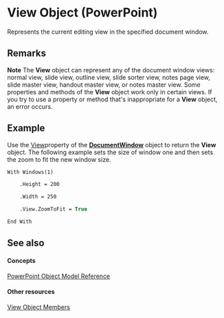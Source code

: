 
# View Object (PowerPoint)

Represents the current editing view in the specified document window.


## Remarks




 **Note**  The  **View** object can represent any of the document window views: normal view, slide view, outline view, slide sorter view, notes page view, slide master view, handout master view, or notes master view. Some properties and methods of the **View** object work only in certain views. If you try to use a property or method that's inappropriate for a **View** object, an error occurs.


## Example

Use the [View](6488ba10-744a-eb88-df8d-bf85e2f6711d.md)property of the  **[DocumentWindow](567c5e66-8d68-a868-4072-b5358cf69546.md)** object to return the **View** object. The following example sets the size of window one and then sets the zoom to fit the new window size.


```vb
With Windows(1)

    .Height = 200

    .Width = 250

    .View.ZoomToFit = True

End With
```


## See also


#### Concepts


[PowerPoint Object Model Reference](00acd64a-5896-0459-39af-98df2849849e.md)
#### Other resources


[View Object Members](3330372c-8497-8cce-981b-3b64700eb915.md)
